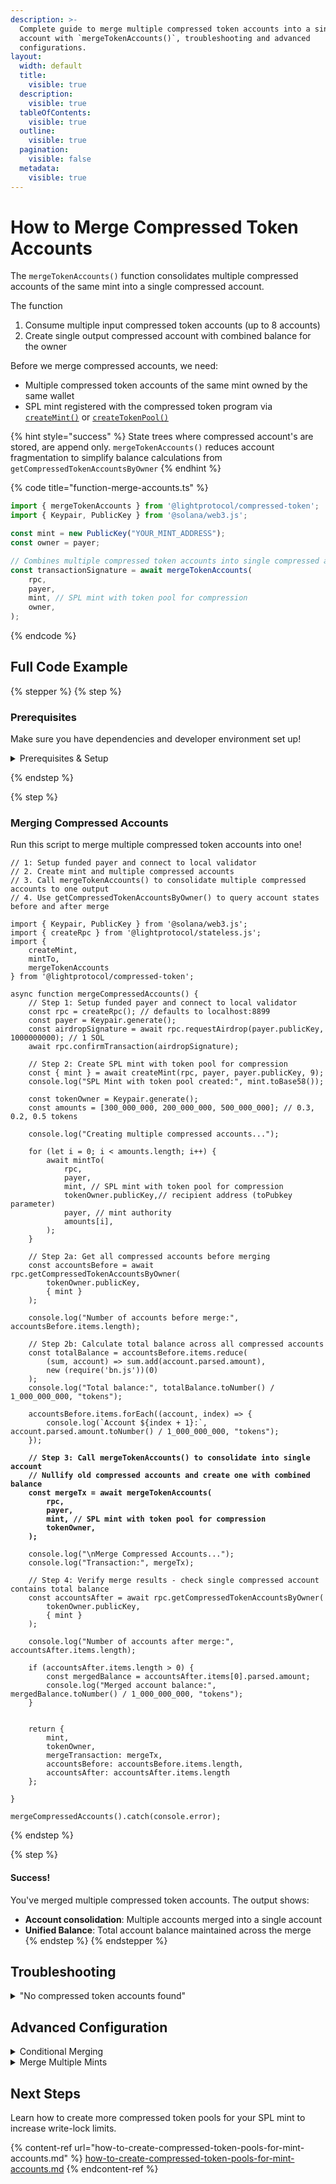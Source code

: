 ```yaml
---
description: >-
  Complete guide to merge multiple compressed token accounts into a single
  account with `mergeTokenAccounts()`, troubleshooting and advanced
  configurations.
layout:
  width: default
  title:
    visible: true
  description:
    visible: true
  tableOfContents:
    visible: true
  outline:
    visible: true
  pagination:
    visible: false
  metadata:
    visible: true
---
```


# How to Merge Compressed Token Accounts

The `mergeTokenAccounts()` function consolidates multiple compressed accounts of the same mint into a single compressed account.

The function

1. Consume multiple input compressed token accounts (up to 8 accounts)
2. Create single output compressed account with combined balance for the owner

Before we merge compressed accounts, we need:

* Multiple compressed token accounts of the same mint owned by the same wallet
* SPL mint registered with the compressed token program via [`createMint()`](how-to-create-and-register-a-mint-account-for-compression.md) or [`createTokenPool()`](how-to-create-compressed-token-pools-for-mint-accounts.md)

{% hint style="success" %}
State trees where compressed account's are stored, are append only. `mergeTokenAccounts()` reduces account fragmentation to simplify balance calculations from `getCompressedTokenAccountsByOwner`
{% endhint %}

{% code title="function-merge-accounts.ts" %}
```typescript
import { mergeTokenAccounts } from '@lightprotocol/compressed-token';
import { Keypair, PublicKey } from '@solana/web3.js';

const mint = new PublicKey("YOUR_MINT_ADDRESS");
const owner = payer;

// Combines multiple compressed token accounts into single compressed account
const transactionSignature = await mergeTokenAccounts(
    rpc,
    payer,
    mint, // SPL mint with token pool for compression
    owner,
);
```
{% endcode %}

## Full Code Example

{% stepper %}
{% step %}
### Prerequisites

Make sure you have dependencies and developer environment set up!

<details>

<summary>Prerequisites &#x26; Setup</summary>

### Dependencies

```bash
npm install --save-dev typescript tsx @types/node && \
npm install --save \
    @lightprotocol/stateless.js \
    @lightprotocol/compressed-token \
    @solana/web3.js \
    @solana/spl-token
```

#### Alternatives:

```bash
yarn add --dev typescript tsx @types/node && \
yarn add \
    @lightprotocol/stateless.js \
    @lightprotocol/compressed-token \
    @solana/web3.js \
    @solana/spl-token
```

```bash
pnpm add --save-dev typescript tsx @types/node && \
pnpm add \
    @lightprotocol/stateless.js \
    @lightprotocol/compressed-token \
    @solana/web3.js \
    @solana/spl-token
```

### Developer Environment

By default, this guide uses Localnet.

```bash
# Install the development CLI
npm install @lightprotocol/zk-compression-cli
```

```bash
# Start a local test validator
light test-validator

## ensure you have the Solana CLI accessible in your system PATH 
```

```typescript
// createRpc() defaults to local test validator endpoints
import {
  Rpc,
  createRpc,
} from "@lightprotocol/stateless.js";

const connection: Rpc = createRpc();

async function main() {
  let slot = await connection.getSlot();
  console.log(slot);

  let health = await connection.getIndexerHealth(slot);
  console.log(health);
  // "Ok"
}

main();
```

**Alternative: Using Devnet**

Follow these steps to develop create an RPC Connection. Replace `<your_api_key>` with your API key before running.

{% hint style="info" %}
&#x20;[Get your API key here](https://www.helius.dev/zk-compression), if you don't have one yet.
{% endhint %}

```typescript
import { createRpc } from "@lightprotocol/stateless.js";

// Helius exposes Solana and Photon RPC endpoints through a single URL
const RPC_ENDPOINT = "https://devnet.helius-rpc.com?api-key=<your_api_key>";
const connection = createRpc(RPC_ENDPOINT, RPC_ENDPOINT, RPC_ENDPOINT);

console.log("Connection created!");
console.log("RPC Endpoint:", RPC_ENDPOINT);
```

</details>


{% endstep %}

{% step %}
### Merging Compressed Accounts

Run this script to merge multiple compressed token accounts into one!

<pre class="language-typescript" data-title="merge-compressed-accounts.ts"><code class="lang-typescript">// 1: Setup funded payer and connect to local validator
// 2. Create mint and multiple compressed accounts  
// 3. Call mergeTokenAccounts() to consolidate multiple compressed accounts to one output
// 4. Use getCompressedTokenAccountsByOwner() to query account states before and after merge

import { Keypair, PublicKey } from '@solana/web3.js';
import { createRpc } from '@lightprotocol/stateless.js';
import { 
    createMint, 
    mintTo, 
    mergeTokenAccounts 
} from '@lightprotocol/compressed-token';

async function mergeCompressedAccounts() {
    // Step 1: Setup funded payer and connect to local validator
    const rpc = createRpc(); // defaults to localhost:8899
    const payer = Keypair.generate();
    const airdropSignature = await rpc.requestAirdrop(payer.publicKey, 1000000000); // 1 SOL
    await rpc.confirmTransaction(airdropSignature);

    // Step 2: Create SPL mint with token pool for compression
    const { mint } = await createMint(rpc, payer, payer.publicKey, 9);
    console.log("SPL Mint with token pool created:", mint.toBase58());

    const tokenOwner = Keypair.generate();
    const amounts = [300_000_000, 200_000_000, 500_000_000]; // 0.3, 0.2, 0.5 tokens
    
    console.log("Creating multiple compressed accounts...");
    
    for (let i = 0; i &#x3C; amounts.length; i++) {
        await mintTo(
            rpc,
            payer,
            mint, // SPL mint with token pool for compression
            tokenOwner.publicKey,// recipient address (toPubkey parameter)
            payer, // mint authority
            amounts[i],
        );
    }

    // Step 2a: Get all compressed accounts before merging
    const accountsBefore = await rpc.getCompressedTokenAccountsByOwner(
        tokenOwner.publicKey,
        { mint }
    );

    console.log("Number of accounts before merge:", accountsBefore.items.length);
    
    // Step 2b: Calculate total balance across all compressed accounts
    const totalBalance = accountsBefore.items.reduce(
        (sum, account) => sum.add(account.parsed.amount),
        new (require('bn.js'))(0)
    );
    console.log("Total balance:", totalBalance.toNumber() / 1_000_000_000, "tokens");

    accountsBefore.items.forEach((account, index) => {
        console.log(`Account ${index + 1}:`, account.parsed.amount.toNumber() / 1_000_000_000, "tokens");
    });

<strong>    // Step 3: Call mergeTokenAccounts() to consolidate into single account
</strong><strong>    // Nullify old compressed accounts and create one with combined balance
</strong><strong>    const mergeTx = await mergeTokenAccounts(
</strong><strong>        rpc,
</strong><strong>        payer,
</strong><strong>        mint, // SPL mint with token pool for compression
</strong><strong>        tokenOwner,
</strong><strong>    );
</strong>
    console.log("\nMerge Compressed Accounts...");
    console.log("Transaction:", mergeTx);

    // Step 4: Verify merge results - check single compressed account contains total balance
    const accountsAfter = await rpc.getCompressedTokenAccountsByOwner(
        tokenOwner.publicKey,
        { mint }
    );

    console.log("Number of accounts after merge:", accountsAfter.items.length);
    
    if (accountsAfter.items.length > 0) {
        const mergedBalance = accountsAfter.items[0].parsed.amount;
        console.log("Merged account balance:", mergedBalance.toNumber() / 1_000_000_000, "tokens");
    }


    return { 
        mint,
        tokenOwner,
        mergeTransaction: mergeTx,
        accountsBefore: accountsBefore.items.length,
        accountsAfter: accountsAfter.items.length
    };

}

mergeCompressedAccounts().catch(console.error);
</code></pre>
{% endstep %}

{% step %}
#### Success!

You've merged multiple compressed token accounts. The output shows:

* **Account consolidation**: Multiple accounts merged into a single account
* **Unified Balance**: Total account balance maintained across the merge
{% endstep %}
{% endstepper %}

## Troubleshooting

<details>

<summary>"No compressed token accounts found"</summary>

The owner has no compressed token accounts for the specified mint:

```typescript
// Check if accounts exist before merging
const accounts = await rpc.getCompressedTokenAccountsByOwner(
    owner.publicKey,
    { mint }
);

if (accounts.items.length === 0) {
    console.log("No compressed token accounts found for this mint");
    console.log("Mint address:", mint.toBase58());
    console.log("Owner address:", owner.publicKey.toBase58());
    return;
}

console.log(`Found ${accounts.items.length} accounts to merge`);
```

</details>

## Advanced Configuration

<details>

<summary>Conditional Merging</summary>

```typescript
// Get account count
const accounts = await rpc.getCompressedTokenAccountsByOwner(
    owner.publicKey,
    { mint }
);

// Only merge if more than 2 accounts
if (accounts.items.length > 2) {
    console.log(`Merging ${accounts.items.length} accounts...`);
    
    const mergeTx = await mergeTokenAccounts(
        rpc,
        payer,
        mint,
        tokenOwner,
    );
    
    console.log("Merge completed:", mergeTx);
} else {
    console.log("Merge not needed - optimal account structure");
}
```

</details>

<details>

<summary>Merge Multiple Mints</summary>

```typescript
const mints = [
    new PublicKey("MINT_1_ADDRESS"),
    new PublicKey("MINT_2_ADDRESS"),
];

// Merge accounts for each mint
for (const mint of mints) {
    console.log(`Merging accounts for mint: ${mint.toBase58()}`);
    
    const mergeTx = await mergeTokenAccounts(
        rpc,
        payer,
        mint,
        tokenOwner,
    );
    
    console.log(`Merge completed: ${mergeTx}`);
}
```

</details>

## Next Steps

Learn how to create more compressed token pools for your SPL mint to increase write-lock limits.

{% content-ref url="how-to-create-compressed-token-pools-for-mint-accounts.md" %}
[how-to-create-compressed-token-pools-for-mint-accounts.md](how-to-create-compressed-token-pools-for-mint-accounts.md)
{% endcontent-ref %}
